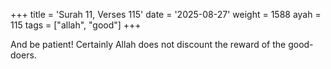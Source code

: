+++
title = 'Surah 11, Verses 115'
date = '2025-08-27'
weight = 1588
ayah = 115
tags = ["allah", "good"]
+++

And be patient! Certainly Allah does not discount the reward of the good-doers.
